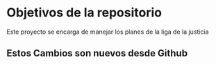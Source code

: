 # Objetivos de la repositorio

Este proyecto se encarga de manejar los planes de la liga de la justicia


## Estos Cambios son nuevos desde Github
